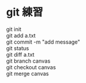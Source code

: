 # git 練習      

git init     
git add a.txt      
git commit -m "add message"     
git status      
git diff a.txt     
git branch canvas     
git checkout canvas     
git merge canvas     